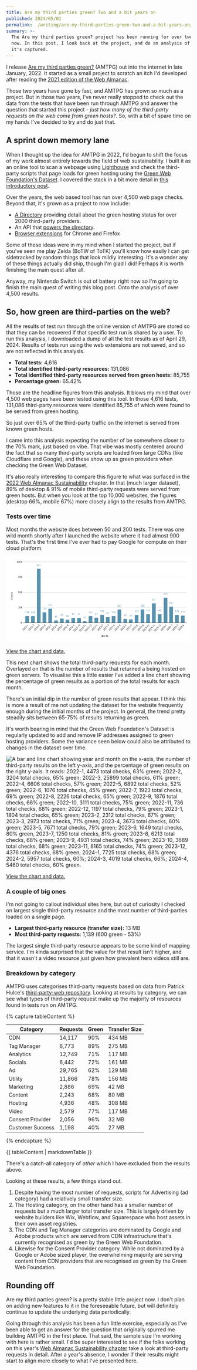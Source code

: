 ```yaml
---
title: Are my third parties green? Two and a bit years on
published: 2024/05/01
permalink:  /writing/are-my-third-parties-green-two-and-a-bit-years-on/
summary: >-
  The Are my third parties green? project has been running for over two years
  now. In this post, I look back at the project, and do an analysis of the data
  it's captured.
---
```


I release [Are my third parties green?](https://aremythirdpartiesgreen.com/) (AMTPG) out into the internet in late January, 2022. It started as a small project to scratch an itch I'd developed after reading the [2021 edition of the Web Almanac](https://almanac.httparchive.org/en/2021/third-parties#prevalence).

Those two years have gone by fast, and AMTPG has grown so much as a project. But in those two years, I've never really stopped to check out the data from the tests that have been run through AMTPG and answer the question that started this project - _just how many of the third-party requests on the web come from green hosts?_. So, with a bit of spare time on my hands I've decided to try and do just that.

## A sprint down memory lane

When I thought up the idea for AMTPG in 2022, I'd begun to shift the focus of my work almost entirely towards the field of web sustainability. I built it as an online tool to scan a webpage using [Lighthouse](https://developer.chrome.com/docs/lighthouse/overview/) and check the third-party scripts that page loads for green hosting using the [Green Web Foundation's Dataset](https://www.thegreenwebfoundation.org/tools/green-web-dataset/). I covered the stack in a bit more detail in [this introductory post](https://fershad.com/writing/building-are-my-third-parties-green/).

Over the years, the web based tool has run over 4,500 web page checks. Beyond that, it's grown as a project to now include:

- [A Directory](https://aremythirdpartiesgreen.com/directory/) providing detail about the green hosting status for over 2000 third-party providers.
- An API that [powers the directory](https://fershad.com/writing/adding-a-directory-and-api-to-are-my-third-parties-green/).
- [Browser extensions](https://aremythirdpartiesgreen.com/extensions) for Chrome and Firefox

Some of these ideas were in my mind when I started the project, but if you've seen me play Zelda (BoTW of ToTK) you'll know how easily I can get sidetracked by random things that look mildly interesting. It's a wonder any of these things actually did ship, though I'm glad I did! Perhaps it is worth finishing the main quest after all.

Anyway, my Nintendo Switch is out of battery right now so I'm going to finish the main quest of writing this blog post. Onto the analysis of over 4,500 results.

## So, how green are third-parties on the web?

All the results of test run through the online version of AMTPG are stored so that they can be recovered if that specific test run is shared by a user. To run this analysis, I downloaded a dump of all the test results as of April 29, 2024. Results of tests run using the web extensions are not saved, and so are not reflected in this analysis.

- **Total tests:** 4,616  
- **Total identified third-party resources:** 131,086  
- **Total identified third-party resources served from green hosts:** 85,755  
- **Percentage green:** 65.42%

Those are the headline figures from this analysis. It blows my mind that over 4,500 web pages have been tested using this tool. In those 4,616 tests, 131,086 third-party resources were identified 85,755 of which were found to be served from green hosting.

So just over 65% of the third-party traffic on the internet is served from known green hosts.

I came into this analysis expecting the number of be somewhere closer to the 70% mark, just based on vibe. That vibe was mostly centered around the fact that so many third-party scripts are loaded from large CDNs (like Cloudflare and Google), and these show up as green providers when checking the Green Web Dataset.

It's also really interesting to compare this figure to what was surfaced in the [2022 Web Almanac Sustainability](https://almanac.httparchive.org/en/2022/sustainability#third-parties) chapter. In that (much larger dataset), 89% of desktop & 91% of mobile third-party requests were served from green hosts. But when you look at the top 10,000 websites, the figures (desktop 66%, mobile 67%) more closely align to the results from AMTPG.

### Tests over time

Most months the website does between 50 and 200 tests. There was one wild month shortly after I launched the website where it had almost 900 tests. That's the first time I've ever had to pay Google for compute on their cloud platform.

![A bar chart showing year and month on the x-axis and the number of checks on the y-axis. It reads: 2022-1, 114; 2022-2, 109; 2022-3,887; 2022-4, 174; 2022-5, 230; 2022-6, 40; 2022-7, 68; 2022-8, 52; 2022-9, 80; 2022-10, 81; 2022-11, 26; 2022-12, 110; 2023-1, 83; 2023-2, 133; 2023-3, 95; 2023-4, 113; 2023-5, 221; 2023-6, 65, 2023-7, 55; 2023-8, 128; 2023-9, 220; 2023-10, 143; 2023-11, 321; 2023-12, 140; 2024-1, 413; 2024-2, 267; 2024-3, 129; 2024-4, 119.](../../public/img/blog/ec2874f1a39c4a785030eb824abfa45ef11ecf5a-953x441.png "Chart 1: Total tests per month")

[View the chart and data.](https://docs.google.com/spreadsheets/d/1jS9vWHnjLtEg-Lj2N5JstYsbttb_EcKxBqI0fc36Mn0/edit#gid=1654711040)

This next chart shows the total third-party requests for each month. Overlayed on that is the number of results that returned a being hosted on green servers. To visualise this a little easier I've added a line chart showing the percentage of green results as a portion of the total results for each month.

There's an initial dip in the number of green results that appear. I think this is more a result of me not updating the dataset for the website frequently enough during the initial months of the project. In general, the trend pretty steadily sits between 65-75% of results returning as green.

It's worth bearing in mind that the Green Web Foundation's Dataset is regularly updated to add and remove IP addresses assigned to green hosting providers. Some the variance seen below could also be attributed to changes in the dataset over time.

![A bar and line chart showing year and month on the x-axis, the number of third-party results on the left y-axis, and the percentage of green results on the right y-axis. It reads: 2022-1, 4473 total checks, 63% green; 2022-2, 3204 total checks, 65% green; 2022-3, 25899 total checks, 61% green; 2022-4, 6606 total checks, 57% green; 2022-5, 6892 total checks, 52% green; 2022-6, 1076 total checks, 45% green; 2022-7, 1923 total checks, 69% green; 2022-8, 2226 total checks, 65% green; 2022-9, 1876 total checks, 66% green; 2022-10, 3111 total checks, 75% green; 2022-11, 736 total checks, 68% green; 2022-12, 1197 total checks, 79% green; 2023-1, 1804 total checks, 65% green; 2023-2, 2312 total checks, 67% green; 2023-3, 2973 total checks, 71% green; 2023-4, 3673 total checks, 60% green; 2023-5, 7671 total checks, 79% green; 2023-6, 1649 total checks, 80% green, 2023-7, 1250 total checks, 81% green; 2023-8, 6213 total checks, 68% green; 2023-9, 4931 total checks, 74% green; 2023-10, 3689 total checks, 68% green; 2023-11, 8165 total checks, 74% green; 2023-12, 4376 total checks, 68% green; 2024-1, 7725 total checks, 68% green; 2024-2, 5957 total checks, 60%; 2024-3, 4019 total checks, 66%; 2024-4, 5460 total checks, 60% green.](../../public/img/blog/8f953777f9f6d9dc8eefbda4e6dfc43ff38548a1-1177x616.png "Chart 2: Third-party requests found in tests, per month.")

[View the chart and data.](https://docs.google.com/spreadsheets/d/1jS9vWHnjLtEg-Lj2N5JstYsbttb_EcKxBqI0fc36Mn0/edit#gid=1751087428)

### A couple of big ones

I'm not going to callout individual sites here, but out of curiosity I checked on largest single third-party resource and the most number of third-parties loaded on a single page.

- **Largest third-party resource (transfer size):** 13 MB
- **Most third-party requests**: 1,139 (600 green - 53%)

The largest single third-party resource appears to be some kind of mapping service. I'm kinda surprised that the value for that result isn't higher, and that it wasn't a video resource just given how prevalent hero videos still are.

### Breakdown by category

AMTPG uses categorises third-party requests based on data from Patrick Hulce's [third-party-web repository](https://github.com/patrickhulce/third-party-web/). Looking at results by category, we can see what types of third-party request make up the majority of resources found in tests run on AMTPG.

{% capture tableContent %}

| Category         | Requests | Green | Transfer Size |
| ---------------- | -------- | ----- | ------------- |
| CDN              | 14,117   | 90%   | 434 MB        |
| Tag Manager      | 6,773    | 89%   | 275 MB        |
| Analytics        | 12,749   | 71%   | 117 MB        |
| Socials          | 6,442    | 72%   | 161 MB        |
| Ad               | 29,765   | 62%   | 129 MB        |
| Utility          | 11,866   | 78%   | 156 MB        |
| Marketing        | 2,886    | 69%   | 42 MB         |
| Content          | 2,243    | 68%   | 80 MB         |
| Hosting          | 4,936    | 48%   | 308 MB        |
| Video            | 2,579    | 77%   | 117 MB        |
| Consent Provider | 2,056    | 96%   | 32 MB         |
| Customer Success | 1,198    | 40%   | 27 MB         |
{% endcapture %}

{{ tableContent | markdownTable }}

There's a catch-all category of _other_ which I have excluded from the results above.

Looking at these results, a few things stand out.

1. Despite having the most number of requests, scripts for Advertising (ad category) had a relatively small transfer size.
2. The Hosting category, on the other hand has a smaller number of requests but a much larger total transfer size. This is largely driven by website builders like Wix, Webflow, and Squarespace who host assets in their own asset registries.
3. The CDN and Tag Manager categories are dominated by Google and Adobe products which are served from CDN infrastructure that's currently recognised as green by the Green Web Foundation.
4. Likewise for the Consent Provider category. While not dominated by a Google or Adobe sized player, the overwhelming majority are serving content from CDN providers that are recognised as green by the Green Web Foundation.

## Rounding off

Are my third parties green? is a pretty stable little project now. I don't plan on adding new features to it in the foreseeable future, but will definitely continue to update the underlying data periodically.

Going through this analysis has been a fun little exercise, especially as I've been able to get an answer for the question that originally spurred me building AMTPG in the first place. That said, the sample size I'm working with here is rather small. I'd be super interested to see if the folks working on this year's [Web Almanac Sustainability chapter](https://github.com/HTTPArchive/almanac.httparchive.org/issues/3611) take a look at third-party requests in detail. After a year's absence, I wonder if their results might start to align more closely to what I've presented here.
